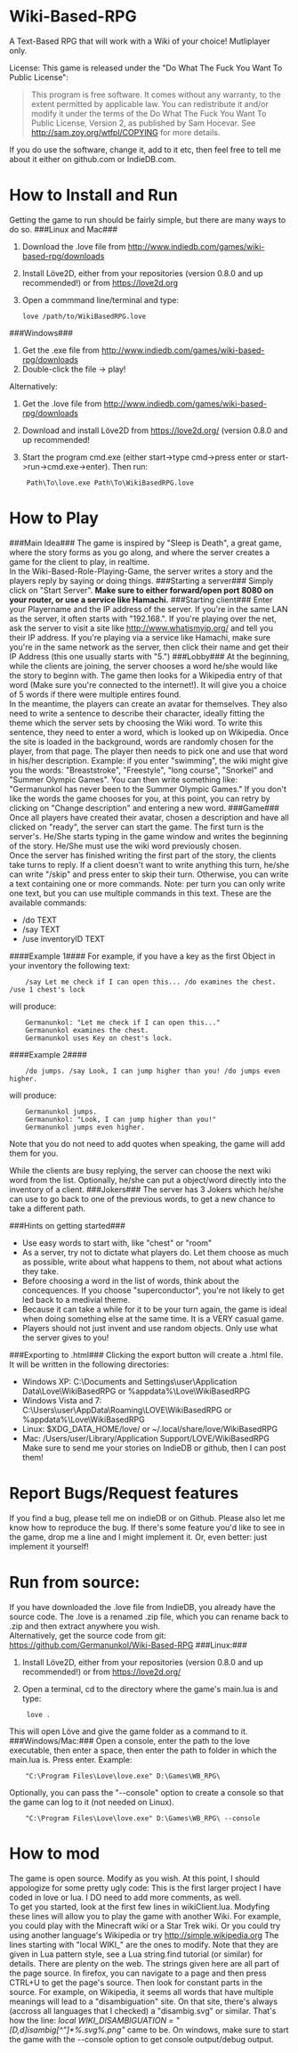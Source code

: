 Wiki-Based-RPG
==============

A Text-Based RPG that will work with a Wiki of your choice! Mutliplayer only.

License:
This game is released under the "Do What The Fuck You Want To Public License":  

> This program is free software. It comes without any warranty, to
the extent permitted by applicable law. You can redistribute it
and/or modify it under the terms of the Do What The Fuck You Want
To Public License, Version 2, as published by Sam Hocevar. See
http://sam.zoy.org/wtfpl/COPYING for more details.

If you do use the software, change it, add to it etc, then feel free to tell me about it either on github.com or IndieDB.com.


How to Install and Run
================
Getting the game to run should be fairly simple, but there are many ways to do so.
###Linux and Mac###
1.	Download the .love file from http://www.indiedb.com/games/wiki-based-rpg/downloads
2.	Install L&ouml;ve2D, either from your repositories (version 0.8.0 and up recommended!) or from https://love2d.org
3.	Open a commmand line/terminal and type:

		love /path/to/WikiBasedRPG.love

###Windows###
1. Get the .exe file from http://www.indiedb.com/games/wiki-based-rpg/downloads
2. Double-click the file -> play!

Alternatively:
1. Get the .love file from http://www.indiedb.com/games/wiki-based-rpg/downloads
2. Download and install L&ouml;ve2D from https://love2d.org/ (version 0.8.0 and up recommended!
3. Start the program cmd.exe (either start->type cmd->press enter or start->run->cmd.exe->enter). Then run:

		Path\To\love.exe Path\To\WikiBasedRPG.love

How to Play
================

###Main Idea###
The game is inspired by "Sleep is Death", a great game, where the story forms as you go along, and where the server creates a game for the client to play, in realtime.  
In the Wiki-Based-Role-Playing-Game, the server writes a story and the players reply by saying or doing things.
###Starting a server###
Simply click on "Start Server". **Make sure to either forward/open port 8080 on your router, or use a service like Hamachi.**
###Starting client###
Enter your Playername and the IP address of the server. If you're in the same LAN as the server, it often starts with "192.168.". If you're playing over the net, ask the server to visit a site like http://www.whatismyip.org/ and tell you their IP address. If you're playing via a service like Hamachi, make sure you're in the same network as the server, then click their name and get their IP Address (this one usually starts with "5.")
###Lobby###
At the beginning, while the clients are joining, the server chooses a word he/she would like the story to beginn with. The game then looks for a Wikipedia entry of that word (Make sure you're connected to the internet!). It will give you a choice of 5 words if there were multiple entires found.  
In the meantime, the players can create an avatar for themselves. They also need to write a sentence to describe their character, ideally fitting the theme which the server sets by choosing the Wiki word. To write this sentence, they need to enter a word, which is looked up on Wikipedia. Once the site is loaded in the background, words are randomly chosen for the player, from that page. The player then needs to pick one and use that word in his/her description. Example: if you enter "swimming", the wiki might give you the words: "Breaststroke", "Freestyle", "long course", "Snorkel" and "Summer Olympic Games". You can then write something like: "Germanunkol has never been to the Summer Olympic Games."
If you don't like the words the game chooses for you, at this point, you can retry by clicking on "Change description" and entering a new word.
###Game###
Once all players have created their avatar, chosen a description and have all clicked on "ready", the server can start the game. The first turn is the server's. He/She starts typing in the game window and writes the beginning of the story. He/She must use the wiki word previously chosen.  
Once the server has finished writing the first part of the story, the clients take turns to reply. If a client doesn't want to write anything this turn, he/she can write "/skip" and press enter to skip their  turn. Otherwise, you can write a text containing one or more commands. Note: per turn you can only write one text, but you can use multiple commands in this text. These are the available commands:

- /do TEXT
- /say TEXT
- /use inventoryID TEXT

####Example 1####
For example, if you have a key as the first Object in your inventory the following text:

		/say Let me check if I can open this... /do examines the chest. /use 1 chest's lock
	
will produce:

		Germanunkol: "Let me check if I can open this..."
		Germanunkol examines the chest.
		Germanunkol uses Key on chest's lock.
	
####Example 2####

		/do jumps. /say Look, I can jump higher than you! /do jumps even higher.
	
will produce:

		Germanunkol jumps.
		Germanunkol: "Look, I can jump higher than you!"
		Germanunkol jumps even higher.
	
Note that you do not need to add quotes when speaking, the game will add them for you.

While the clients are busy replying, the server can choose the next wiki word from the list. Optionally, he/she can put a object/word directly into the inventory of a client.
###Jokers###
The server has 3 Jokers which he/she can use to go back to one of the previous words, to get a new chance to take a different path.

###Hints on getting started###
- Use easy words to start with, like "chest" or "room"
- As a server, try not to dictate what players do. Let them choose as much as possible, write about what happens to them, not about what actions they take.
- Before choosing a word in the list of words, think about the concequences. If you choose "superconductor", you're not likely to get led back to a medivial theme.
- Because it can take a while for it to be your turn again, the game is ideal when doing something else at the same time. It is a VERY casual game.
- Players should not just invent and use random objects. Only use what the server gives to you!

###Exporting to .html###
Clicking the export button will create a .html file. It will be written in the following directories:
- Windows XP: C:\Documents and Settings\user\Application Data\Love\WikiBasedRPG or %appdata%\Love\WikiBasedRPG
- Windows Vista and 7: C:\Users\user\AppData\Roaming\LOVE\WikiBasedRPG or %appdata%\Love\WikiBasedRPG
- Linux: $XDG_DATA_HOME/love/ or ~/.local/share/love/WikiBasedRPG
- Mac: /Users/user/Library/Application Support/LOVE/WikiBasedRPG
Make sure to send me your stories on IndieDB or github, then I can post them!

Report Bugs/Request features
================

If you find a bug, please tell me on indieDB or on Github. Please also let me know how to reproduce the bug.
If there's some feature you'd like to see in the game, drop me a line and I might implement it. Or, even better: just implement it yourself!

Run from source:
================
If you have downloaded the .love file from IndieDB, you already have the source code. The .love is a renamed .zip file, which you can rename back to .zip and then extract anywhere you wish.  
Alternatively, get the source code from git: https://github.com/Germanunkol/Wiki-Based-RPG
###Linux:###

1. Install L&ouml;ve2D, either from your repositories (version 0.8.0 and up recommended!) or from https://love2d.org/
2. Open a terminal, cd to the directory where the game's main.lua is and type:

		love .

This will open L&ouml;ve and give the game folder as a command to it.
###Windows/Mac:###
Open a console, enter the path to the love executable, then enter a space, then enter the path to folder in which the main.lua is. Press enter. Example:

		"C:\Program Files\Love\love.exe" D:\Games\WB_RPG\

Optionally, you can pass the "--console" option to create a console so that the game can log to it (not needed on Linux).

		"C:\Program Files\Love\love.exe" D:\Games\WB_RPG\ --console

How to mod
================

The game is open source. Modify as you wish. At this point, I should appologize for some pretty ugly code: This is the first larger project I have coded in love or lua. I DO need to add more comments, as well.  
To get you started, look at the first few lines in wikiClient.lua. Modyfing these lines will allow you to play the game with another Wiki. For example, you could play with the Minecraft wiki or a Star Trek wiki. Or you could try using another language's Wikipedia or try http://simple.wikipedia.org
The lines starting with "local WIKI\_" are the ones to modify. Note that they are given in Lua pattern style, see a Lua string.find tutorial (or similar) for details. There are plenty on the web. The strings given here are all part of the page source. In firefox, you can navigate to a page and then press CTRL+U to get the page's source. Then look for constant parts in the source. For example, on Wikipedia, it seems all words that have multiple meanings will lead to a "disambiguation" site. On that site, there's always (accross all languages that I checked) a "disambig.svg" or similar. That's how the line:
_local WIKI_DISAMBIGUATION = "\[D,d\]isambig\[^\"\]*%.svg%.png"_ came to be.
On windows, make sure to start the game with the --console option to get console output/debug output.
